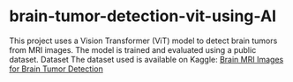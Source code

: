 # brain-tumor-detection-vit-using-AI
This project uses a Vision Transformer (ViT) model to detect brain tumors from MRI images. The model is trained and evaluated using a public dataset.  Dataset The dataset used is available on Kaggle:   [Brain MRI Images for Brain Tumor Detection](https://www.kaggle.com/datasets/navoneel/brain-mri-images-for-brain-tumor-detection)
